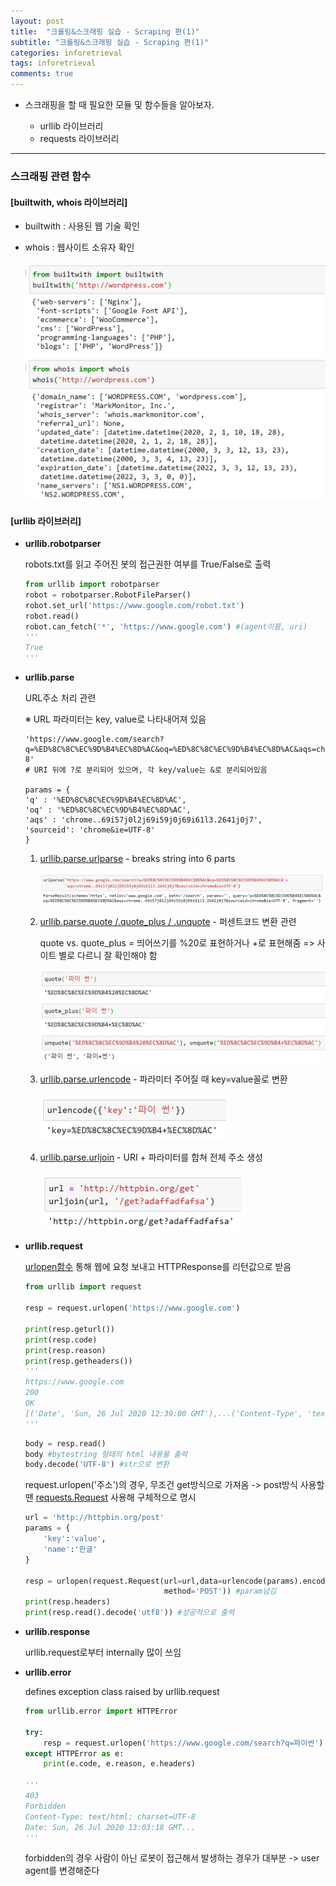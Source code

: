 ```yaml
---
layout: post
title:  "크롤링&스크래핑 실습 - Scraping 편(1)"
subtitle: "크롤링&스크래핑 실습 - Scraping 편(1)"
categories: inforetrieval
tags: inforetrieval
comments: true
---
```


- 스크래핑을 할 때 필요한 모듈 및 함수들을 알아보자.

  - urllib 라이브러리
  - requests 라이브러리

---

### 스크래핑 관련 함수

#### [builtwith, whois 라이브러리]

- builtwith : 사용된 웹 기술 확인

- whois : 웹사이트 소유자 확인

  <img src="https://github.com/popo97kr/popo97kr.github.io/blob/master/assets/img/crawling7.png?raw=true" alt="image1" style="zoom:50%;" />

  

#### [urllib 라이브러리]

- **urllib.robotparser**

  robots.txt를 읽고 주어진 봇의 접근권한 여부를 True/False로 출력

  ~~~python
  from urllib import robotparser
  robot = robotparser.RobotFileParser()
  robot.set_url('https://www.google.com/robot.txt')
  robot.read()
  robot.can_fetch('*', 'https://www.google.com') #(agent이름, uri)
  '''
  True
  '''
  ~~~

  

- **urllib.parse** 

  URL주소 처리 관련 

  ※ URL 파라미터는 key, value로 나타내어져 있음

  ~~~
  'https://www.google.com/search?q=%ED%8C%8C%EC%9D%B4%EC%8D%AC&oq=%ED%8C%8C%EC%9D%B4%EC%8D%AC&aqs=chrome..69i57j0l2j69i59j0j69i61l3.2641j0j7&sourceid=chrome&ie=UTF-8'
  # URI 뒤에 ?로 분리되어 있으며, 각 key/value는 &로 분리되어있음
  
  params = {
  'q' : '%ED%8C%8C%EC%9D%B4%EC%8D%AC',
  'oq' : '%ED%8C%8C%EC%9D%B4%EC%8D%AC',
  'aqs' : 'chrome..69i57j0l2j69i59j0j69i61l3.2641j0j7',
  'sourceid': 'chrome&ie=UTF-8'
  }
  ~~~

  

  

  1. <u>urllib.parse.urlparse</u> - breaks string into 6 parts

     <img src="https://github.com/popo97kr/popo97kr.github.io/blob/master/assets/img/crawling8.png?raw=true" alt="image1" style="zoom:50%;" />

  2. <u>urllib.parse.quote /.quote_plus / .unquote</u> - 퍼센트코드 변환 관련

     quote vs. quote_plus = 띄어쓰기를 %20로 표현하거나 +로 표현해줌 => 사이트 별로 다르니 잘 확인해야 함

     <img src="https://github.com/popo97kr/popo97kr.github.io/blob/master/assets/img/crawling9.png?raw=true" alt="image1" style="zoom:50%;" />

  3. <u>urllib.parse.urlencode</u> - 파라미터 주어질 때 key=value꼴로 변환

     <img src="https://github.com/popo97kr/popo97kr.github.io/blob/master/assets/img/crawling10.png?raw=true" alt="image1" style="zoom:50%;" />

  4. <u>urllib.parse.urljoin</u> - URI + 파라미터를 합쳐 전체 주소 생성

     <img src="https://github.com/popo97kr/popo97kr.github.io/blob/master/assets/img/crawling11.png?raw=true" alt="image1" style="zoom:50%;" />

     

- **urllib.request**

  <u>urlopen함수</u> 통해 웹에 요청 보내고 HTTPResponse를 리턴값으로 받음

  ~~~python
  from urllib import request
  
  resp = request.urlopen('https://www.google.com') 
  
  print(resp.geturl()) 
  print(resp.code) 
  print(resp.reason) 
  print(resp.getheaders()) 
  '''
  https://www.google.com
  200
  OK
  [('Date', 'Sun, 26 Jul 2020 12:39:00 GMT'),...('Content-Type', 'text/html; charset=ISO-8859-1'), ...]
  '''
  ~~~

  ~~~python
  body = resp.read()
  body #bytestring 형태의 html 내용물 출력
  body.decode('UTF-8') #str으로 변환
  ~~~

  request.urlopen('주소')의 경우, 무조건 get방식으로 가져옴 -> post방식 사용할 땐 <u>requests.Request</u> 사용해 구체적으로 명시

  ~~~python
  url = 'http://httpbin.org/post'
  params = {
      'key':'value',
      'name':'한글'
  }
  
  resp = urlopen(request.Request(url=url,data=urlencode(params).encode('utf8'),
                                 method='POST')) #param넘김
  print(resp.headers)
  print(resp.read().decode('utf8')) #성공적으로 출력
  ~~~

  

- **urllib.response**

  urllib.request로부터 internally 많이 쓰임



- **urllib.error**

  defines exception class raised by urllib.request

  ~~~python
  from urllib.error import HTTPError
  
  try:
      resp = request.urlopen('https://www.google.com/search?q=파이썬')
  except HTTPError as e:
      print(e.code, e.reason, e.headers)
  
  '''
  403
  Forbidden
  Content-Type: text/html; charset=UTF-8
  Date: Sun, 26 Jul 2020 13:03:18 GMT...
  '''
  ~~~

  forbidden의 경우 사람이 아닌 로봇이 접근해서 발생하는 경우가 대부분 -> user agent를 변경해준다